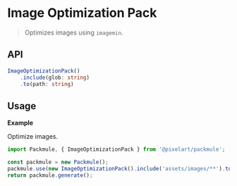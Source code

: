 # Image Optimization Pack
> Optimizes images using `imagemin`.

## API
```ts
ImageOptimizationPack()
    .include(glob: string)
    .to(path: string)
```

## Usage

**Example**

Optimize images.

```ts
import Packmule, { ImageOptimizationPack } from '@pixelart/packmule';

const packmule = new Packmule();
packmule.use(new ImageOptimizationPack().include('assets/images/**').to('images/'));
return packmule.generate();
```
